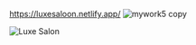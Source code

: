 https://luxesaloon.netlify.app/
![mywork5 copy](https://github.com/gdutralagares/luxe-saloon/assets/61439293/01bbf29c-cb1c-473e-b451-8d355ee7c473)

![Luxe Salon](https://github.com/gdutralagares/luxe-saloon/assets/61439293/bd9b6028-75fb-4f80-9ed0-fbff12598183)
